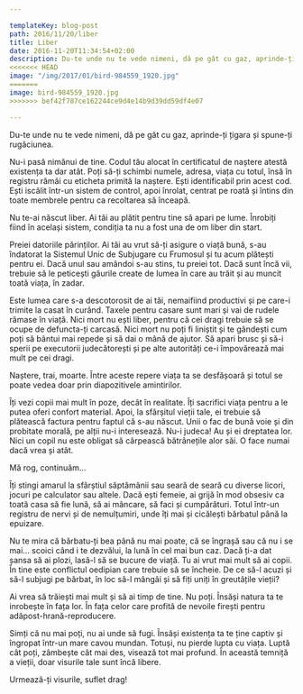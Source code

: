 ```yaml
---

templateKey: blog-post
path: 2016/11/20/liber
title: Liber
date: 2016-11-20T11:34:54+02:00
description: Du-te unde nu te vede nimeni, dă pe gât cu gaz, aprinde-ți țigara și spune-ți rugăciunea.Nu-i pasă nimănui de tine. Codul tău alocat în certificatul de naștere atestă existența ta dar atât
<<<<<<< HEAD
image: "/img/2017/01/bird-984559_1920.jpg"
=======
image: bird-984559_1920.jpg
>>>>>>> bef42f787ce162244ce9d4e14b9d39dd59df4e07

---
```


Du-te unde nu te vede nimeni, dă pe gât cu gaz, aprinde-ți țigara și spune-ți rugăciunea.

Nu-i pasă nimănui de tine. Codul tău alocat în certificatul de naștere atestă existența ta dar atât. Poți să-ți schimbi numele, adresa, viața cu totul, însă în registru rămâi cu eticheta primită la naștere. Ești identificabil prin acest cod. Ești iscălit într-un sistem de control, apoi înrolat, centrat pe roată și întins din toate membrele pentru ca recoltarea să înceapă.

Nu te-ai născut liber. Ai tăi au plătit pentru tine să apari pe lume. Înrobiți fiind în același sistem, condiția ta nu a fost una de om liber din start.

Preiei datoriile părinților. Ai tăi au vrut să-ți asigure o viață bună, s-au îndatorat la Sistemul Unic de Subjugare cu Frumosul și tu acum plătești pentru ei. Dacă unul sau amândoi s-au stins, tu preiei tot. Dacă sunt încă vii, trebuie să le peticești găurile create de lumea în care au trăit și au muncit toată viața, în zadar. 

Este lumea care s-a descotorosit de ai tăi, nemaifiind productivi și pe care-i trimite la casat în curând. Taxele pentru casare sunt mari și vai de rudele rămase în viață. Nici mort nu ești liber, pentru că cei dragi trebuie să se ocupe de defuncta-ți carcasă. Nici mort nu poți fi liniștit și te gândești cum poți să bântui mai repede și să dai o mână de ajutor. Să apari brusc și să-i sperii pe executorii judecătorești și pe alte autorități ce-i împovărează mai mult pe cei dragi.

Naștere, trai, moarte. Între aceste repere viața ta se desfășoară și totul se poate vedea doar prin diapozitivele amintirilor. 

Îți vezi copii mai mult în poze, decât în realitate. Îți sacrifici viața pentru a le putea oferi confort material. Apoi, la sfârșitul vieții tale, ei trebuie să plătească factura pentru faptul că s-au născut. Unii o fac de bună voie și din probitate morală, pe alții nu-i interesează. Nu-i judeca! Au și ei dreptatea lor. Nici un copil nu este obligat să cârpească bătrânețile alor săi. O face numai dacă vrea și atât.

Mă rog, continuăm...

Îți stingi amarul la sfârștiul săptămânii sau seară de seară cu diverse licori, jocuri pe calculator sau altele. Dacă ești femeie, ai grijă în mod obsesiv ca toată casa să fie lună, să ai mâncare, să faci și cumpărături. Totul într-un registru de nervi și de nemulțumiri, unde îți mai și cicălești bărbatul până la epuizare. 

Nu te mira că bărbatu-ți bea până nu mai poate, că se îngrașă sau că nu i se mai... scoici când i te dezvălui, la lună în cel mai bun caz. Dacă ți-a dat șansa să ai plozi, lasă-l să se bucure de viață. Tu ai vrut mai mult să ai copii. În tine este conflictul oedipian care trebuie să se încheie. De ce să-l acuzi și să-l subjugi pe bărbat, în loc să-l mângâi și să fiți uniți în greutățile vieții?

Ai vrea să trăiești mai mult și să ai timp de tine. Nu poți. Însăși natura ta te inrobește în fața lor. În fața celor care profită de nevoile firești pentru adăpost-hrană-reproducere. 

Simți că nu mai poți, nu ai unde să fugi. Însăși existența ta te ține captiv și îngropat într-un mare cavou mundan. Totuși, nu pierde lupta cu viața. Luptă cât poți, zâmbește cât mai des, visează tot mai profund. În această temniță a vieții, doar visurile tale sunt încă libere.

Urmează-ți visurile, suflet drag!


